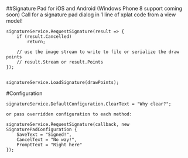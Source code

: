 ##Signature Pad for iOS and Android (Windows Phone 8 support coming soon)
Call for a signature pad dialog in 1 line of xplat code from a view model!

	signatureService.RequestSignature(result => {
		if (result.Cancelled)
			return;

		// use the image stream to write to file or serialize the draw points
		// result.Stream or result.Points
	});


	signatureService.LoadSignature(drawPoints);


#Configuration

	signatureService.DefaultConfiguration.ClearText = "Why clear?";

	or pass overridden configuration to each method:

	signatureService.RequestSignature(callback, new SignaturePadConfiguration {
		SaveText = "Signed!",
		CancelText = "No way!",
		PromptText = "Right here"
	});